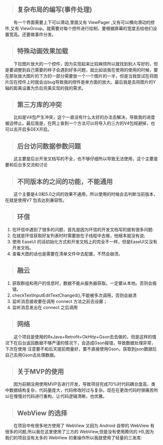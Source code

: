> ## 复杂布局的编写(事件处理)

　　有一个界面需要上下可以滑动,里面又有 ViewPager ,又有可以横向滑动的控件,又有 ViewGroup。就需要对每个控件进行绘制，要根据屏幕的宽度去给他们设置宽高。还要做事件分发。

> ## 特殊动画效果加载

　　下拉图片放大的一个控件，因为实现起来比较麻烦所以就找到别人写好的，但是要调整到自己需要的样子会遇到好多问题，就比如说我在使用的使用的时候，要在那张放大图片的下方的一部分需要放一个一个图片的一半，但是当我尝试在将图片压在控件上时就会出bug导致我的控件是单方面的放大。最后我是去将图片的Y轴的距离设置为负后完美实现的我的需求。

> ## 第三方库的冲突

　　比如是V4包产生冲突，这个一直没有什么太好的办法去解决，导致我的进度被迫停止。最后我是，在网上查到一个方法可以将导入的三方的V4包规避掉，也可以去开启多DEX开启。

> ## 后台访问数据参数问题

　　这主要是后台开发文档写的不全，也不够仔细所以导致无法使用，这个主要是要和后台多交流和讨论

> ## 不同版本的之间的功能，不能通用

　　这个主要是4.0和5.0之间的效果不通用，所以使用的时候会去判断当前版本，在就是使用V7
包去达到兼容性。

> ## 环信

1. 在环信中遇到了很多的问题，首先是因为环信的开发文档写的就有很多问题:
2. 在就是环信获取好友列表时时需要放在子线程中去做，他根本就没有说;
3. 使用 EaseUI 的话初始化方式和开发文档上的完全不一样，但是EaseUI又没有开发文档。
4. 查看大图的话也是需要在清单文件中去配置，不然会崩溃。

> ## 融云

1. 获取群组和用户的信息时，数据不能从服务器获取。一定要从本地。否则会报错。
2. checkTextInputEditTextChanged(),不能被多次调用，否则会崩溃
3. 监听消息接收要在调用 connect 方法之前去设置；
4. 监听消息发出在 connect 之后调用

> ## 网络

　　这个项目是使用的RxJava+Retrofit+OkHttp+Gson去去做的，但是这样的情况下在后台返回数据不够严谨的情况下，会造成Gson报错，导致数据处理异常，下次在使用 注意要不和后天提前商量好，要不直接使用Gson，获取到json数据后自己去用Gson去处理数据。

> ## 关于MVP的使用

　　因为前期没用使用MVP去进行开发，导致项目完成70%时代码耦合度高，类中数据结构复杂，代码量庞大，代码修改时过与复杂。现在在更改代码时很痛苦所以在慢慢对代码进行重构，让代码逻辑清晰，也优雅。

> ## WebView 的选择

　　在项目中有很多地方使用了 WebView 又因为 Android 自带的 WebView 有很多的问题,所以我在这里使用了三方的 WebView,但是没有使用腾讯的 H5,因为我们的项目没有太多的 WebView 的重操作所以我就使用了轻量的三发库: